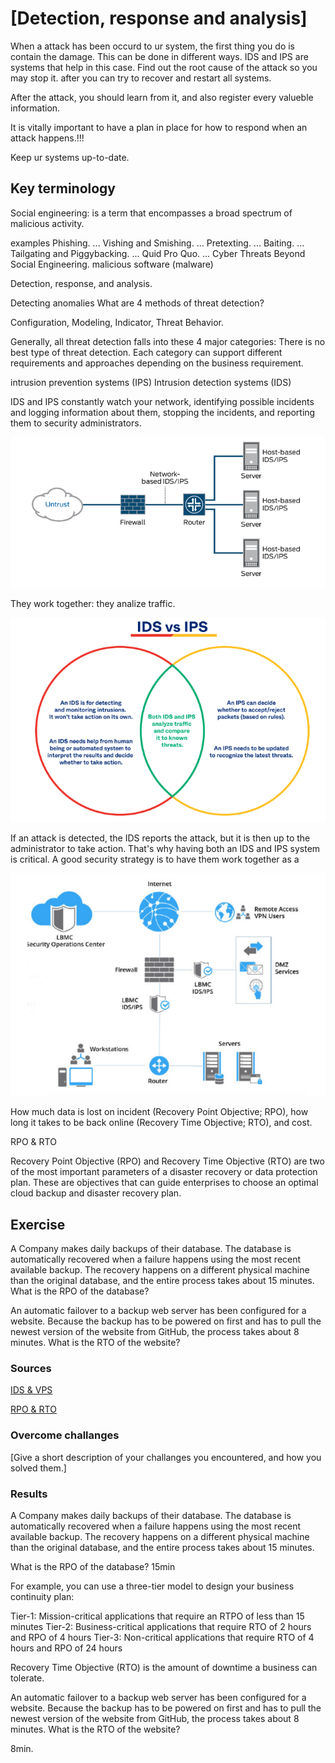 # [Detection, response and analysis]

When a attack has been occurd to ur system, the first thing you do is contain the damage. This can be done in different ways.  IDS and IPS are systems that help in this case.  Find out the root cause of the attack so you may stop it.  after you can try to recover and restart all systems. 

After the attack, you should learn from it, and also register every valueble information. 

It is vitally important to have a plan in place for how to respond when an attack happens.!!!

Keep ur systems up-to-date. 

## Key terminology
 
Social engineering: is a term that encompasses a broad spectrum of malicious activity.

examples
Phishing. ...
Vishing and Smishing. ...
Pretexting. ...
Baiting. ...
Tailgating and Piggybacking. ...
Quid Pro Quo. ...
Cyber Threats Beyond Social Engineering.
malicious software (malware)

Detection, response, and analysis.

Detecting anomalies
What are 4 methods of threat detection?

Configuration,
Modeling,
Indicator,
Threat Behavior.

Generally, all threat detection falls into these 4 major categories: There is no best type of threat detection. Each category can support different requirements and approaches depending on the business requirement.

intrusion prevention systems (IPS)
Intrusion detection systems (IDS)

IDS and IPS constantly watch your network, identifying possible incidents and logging information about them, stopping the incidents, and reporting them to security administrators.

![IPSDPSlayout](../00_includes/IPSIDS-layout.png)

They work together: they analize traffic. 

![ipsids](../00_includes/IPS%20IDS.png)

If an attack is detected, the IDS reports the attack, but it is then up to the administrator to take action. That's why having both an IDS and IPS system is critical. A good security strategy is to have them work together as a

![ipsidstogether](../00_includes/ips-idstogether.png)

How much data is lost on incident (Recovery Point Objective; RPO), how long it takes to be back online (Recovery Time Objective; RTO), and cost.

RPO & RTO

Recovery Point Objective (RPO) and Recovery Time Objective (RTO) are two of the most important parameters of a disaster recovery or data protection plan. These are objectives that can guide enterprises to choose an optimal cloud backup and disaster recovery plan.

## Exercise
A Company makes daily backups of their database. The database is automatically recovered when a failure happens using the most recent available backup. The recovery happens on a different physical machine than the original database, and the entire process takes about 15 minutes. What is the RPO of the database?

An automatic failover to a backup web server has been configured for a website. Because the backup has to be powered on first and has to pull the newest version of the website from GitHub, the process takes about 8 minutes. What is the RTO of the website?


### Sources
[IDS & VPS](https://www.okta.com/identity-101/ids-vs-ips/)

[RPO & RTO](https://www.veeam.com/blog/rto-rpo-definitions-values-common-practice.html)

### Overcome challanges
[Give a short description of your challanges you encountered, and how you solved them.]

### Results

A Company makes daily backups of their database. The database is automatically recovered when a failure happens using the most recent available backup. The recovery happens on a different physical machine than the original database, and the entire process takes about 15 minutes. 

What is the RPO of the database? 15min

For example, you can use a three-tier model to design your business continuity plan:

Tier-1: Mission-critical applications that require an RTPO of less than 15 minutes
Tier-2: Business-critical applications that require RTO of 2 hours and RPO of 4 hours
Tier-3: Non-critical applications that require RTO of 4 hours and RPO of 24 hours

Recovery Time Objective (RTO) is the amount of downtime a business can tolerate.

An automatic failover to a backup web server has been configured for a website. Because the backup has to be powered on first and has to pull the newest version of the website from GitHub, the process takes about 8 minutes. What is the RTO of the website?

8min.



